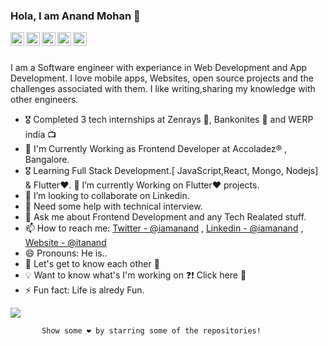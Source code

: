 ### Hola, I am Anand Mohan 👋

<a href="https://twitter.com/">
  <img align="left" alt="Anand's Twitter" width="22px" src="https://cdn.jsdelivr.net/npm/simple-icons@v3/icons/twitter.svg" />
</a>
<a href="https://www.linkedin.com/in/anand-mohan-126946169/">
  <img align="left" alt="Anand's Linkdein" width="22px" src="https://cdn.jsdelivr.net/npm/simple-icons@v3/icons/linkedin.svg" />
</a>
<a href="https://github.com/itanand/">
  <img align="left" alt="Anand's Github" width="22px" src="https://cdn.jsdelivr.net/npm/simple-icons@v3/icons/github.svg" />
</a>
<a href="https://www.instagram.com/data.integer/">
  <img align="left" alt="Anand's Instagram" width="22px" src="https://cdn.jsdelivr.net/npm/simple-icons@v3/icons/instagram.svg" />
</a>
<a href="https://www.facebook.com/anandmohann.kumar/">
  <img align="left" alt="Anand's Facebook" width="22px" src="https://cdn.jsdelivr.net/npm/simple-icons@v3/icons/facebook.svg" />
</a>
<br/>
<br/>

I am a Software engineer with experiance in Web Development and App Development. I love mobile apps, Websites, open source projects and the challenges associated with them. I like writing,sharing my knowledge with other engineers.

- 🎖 Completed 3 tech internships at Zenrays 🎥, Bankonites 🚗 and WERP india 📺
- 🌱 I'm Currently Working as Frontend Developer at Accoladez® , Bangalore.
- 🎖  Learning Full Stack Development.[ JavaScript,React, Mongo, Nodejs] & Flutter❤️.
  🌱 I’m currently Working on Flutter❤️ projects.
- 👯 I’m looking to collaborate on Linkedin.
- 🤔 Need some help with technical interview.
- 💬 Ask me about Frontend Development and any Tech Realated stuff.
- 📫 How to reach me: [Twitter - @iamanand](https://twitter.com/AnandMo00714761) , [Linkedin - @iamanand](https://www.linkedin.com/in/anand-mohan-126946169/) , [Website - @itanand](https://itanand.github.io/)
- 😄 Pronouns: He is..
- 💭 Let's get to know each other 🌟
- 💡 Want to know what's I'm working on ❓❗️ Click here 💎
- ⚡ Fun fact: Life is alredy Fun.
                    

<img src="https://github-readme-stats.vercel.app/api?username=itanand&&show_icons=true&title_color=ffffff&icon_color=bb2acf&text_color=daf7dc&bg_color=151515">



           Show some ❤️ by starring some of the repositories!
